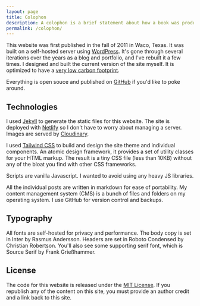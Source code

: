 ```yaml
---
layout: page
title: Colophon
description: A colophon is a brief statement about how a book was produced. In this case it explains how this website was made.
permalink: /colophon/
---
```


This website was first published in the fall of 2011 in Waco, Texas. It was built on a self-hosted server using [WordPress](https://wordpress.org/). It's gone through several iterations over the years as a blog and portfolio, and I've rebuilt it a few times. I designed and built the current version of the site myself. It is optimized to have a [very low carbon footprint](https://digitalbeacon.co/report/andrewstiefel-com). 

Everything is open souce and published on <a href="https://github.com/andrewstiefel/andrewstiefel.com">GitHub</a> if you'd like to poke around.

## Technologies
I used <a href="https://jekyllrb.com/" title="Jekyll">Jekyll</a> to generate the static files for this website. The site is deployed with <a href="https://www.netlify.com/" title="Netlify">Netlify</a> so I don't have to worry about managing a server. Images are served by <a href="https://cloudinary.com/">Cloudinary</a>.

I used <a href="https://tailwindcss.com/" title="Tailwind CSS">Tailwind CSS</a> to build and design the site theme and individual components. An atomic design framework, it provides a set of utility classes for your HTML markup. The result is a tiny CSS file (less than 10KB) without any of the bloat you find with other CSS frameworks. 

Scripts are vanilla Javascript. I wanted to avoid using any heavy JS libraries.

All the individual posts are written in markdown for ease of portability. My content management system (CMS) is a bunch of files and folders on my operating system. I use GitHub for version control and backups.

## Typography
All fonts are self-hosted for privacy and performance. The body copy is set in Inter by Rasmus Andersson. Headers are set in Roboto Condensed by Christian Robertson. You'll also see some supporting serif font, which is Source Serif by Frank Grießhammer.

## License

The code for this website is released under the <a href="https://github.com/andrewstiefel/andrewstiefel.com/blob/master/LICENSE.md">MIT License</a>. If you republish any of the content on this site, you must provide an author credit and a link back to this site.
